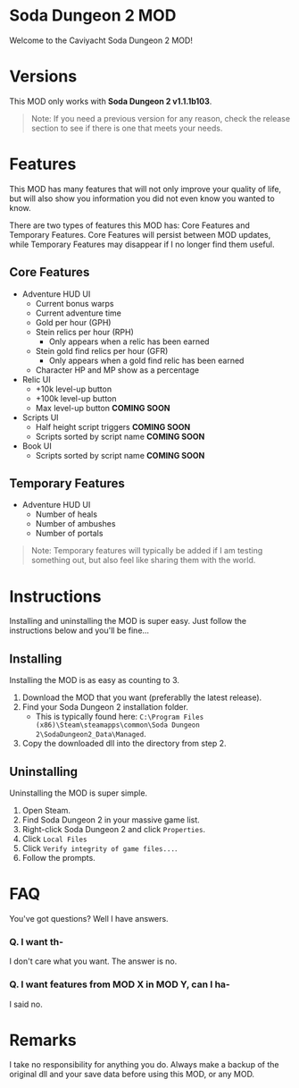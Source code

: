 # Soda Dungeon 2 MOD

Welcome to the Caviyacht Soda Dungeon 2 MOD!

# Versions

This MOD only works with **Soda Dungeon 2 v1.1.1b103**.

> Note: If you need a previous version for any reason, check the release section to see if there is one that meets your needs.

# Features

This MOD has many features that will not only improve your quality of life, but will also show you information you did not even know you wanted to know.

There are two types of features this MOD has: Core Features and Temporary Features. Core Features will persist between MOD updates, while Temporary Features may disappear if I no longer find them useful.

## Core Features

- Adventure HUD UI
  - Current bonus warps
  - Current adventure time
  - Gold per hour (GPH)
  - Stein relics per hour (RPH)
    - Only appears when a relic has been earned
  - Stein gold find relics per hour (GFR)
    - Only appears when a gold find relic has been earned
  - Character HP and MP show as a percentage
- Relic UI
  - +10k level-up button
  - +100k level-up button
  - Max level-up button **COMING SOON**
- Scripts UI
  - Half height script triggers **COMING SOON**
  - Scripts sorted by script name **COMING SOON**
- Book UI
  - Scripts sorted by script name **COMING SOON**

## Temporary Features

- Adventure HUD UI
  - Number of heals
  - Number of ambushes
  - Number of portals

> Note: Temporary features will typically be added if I am testing something out, but also feel like sharing them with the world.

# Instructions

Installing and uninstalling the MOD is super easy. Just follow the instructions below and you'll be fine...

## Installing

Installing the MOD is as easy as counting to 3.

1) Download the MOD that you want (preferablly the latest release).
2) Find your Soda Dungeon 2 installation folder.
   - This is typically found here: `C:\Program Files (x86)\Steam\steamapps\common\Soda Dungeon 2\SodaDungeon2_Data\Managed`.
3) Copy the downloaded dll into the directory from step 2.

## Uninstalling

Uninstalling the MOD is super simple.

1) Open Steam.
2) Find Soda Dungeon 2 in your massive game list.
3) Right-click Soda Dungeon 2 and click `Properties`.
4) Click `Local Files`
5) Click `Verify integrity of game files...`.
6) Follow the prompts.

# FAQ

You've got questions? Well I have answers.

### Q. I want th-

I don't care what you want. The answer is no.

### Q. I want features from MOD X in MOD Y, can I ha-

I said no.

# Remarks

I take no responsibility for anything you do. Always make a backup of the original dll and your save data before using this MOD, or any MOD.